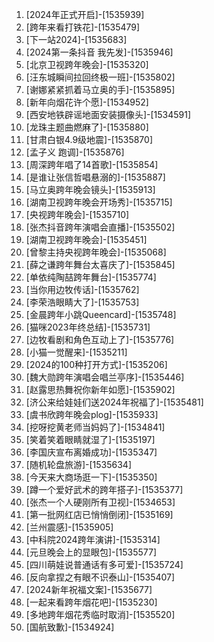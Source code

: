 
1. [2024年正式开启]-[1535939]
1. [跨年来看打铁花]-[1535479]
1. [下一站2024]-[1535683]
1. [2024第一条抖音 我先发]-[1535946]
1. [北京卫视跨年晚会]-[1535320]
1. [汪东城瞬间拉回终极一班]-[1535802]
1. [谢娜紧紧抓着马立奥的手]-[1535895]
1. [新年向烟花许个愿]-[1534952]
1. [西安地铁辟谣地面安装摄像头]-[1534591]
1. [龙珠主题曲燃麻了]-[1535880]
1. [甘肃白银4.9级地震]-[1535870]
1. [孟子义 跑调]-[1535876]
1. [周深跨年唱了14首歌]-[1535854]
1. [是谁让张信哲唱悬溺的]-[1535887]
1. [马立奥跨年晚会镜头]-[1535913]
1. [湖南卫视跨年晚会开场秀]-[1535715]
1. [央视跨年晚会]-[1535710]
1. [张杰抖音跨年演唱会直播]-[1535502]
1. [湖南卫视跨年晚会]-[1535451]
1. [曾黎主持央视跨年晚会]-[1535068]
1. [薛之谦跨年舞台太喜庆了]-[1535845]
1. [单依纯陶喆跨年舞台]-[1535774]
1. [当你用边牧传话]-[1535762]
1. [李荣浩眼睛大了]-[1535753]
1. [金晨跨年小跳Queencard]-[1535748]
1. [猫咪2023年终总结]-[1535731]
1. [边牧看剧和角色互动上了]-[1535776]
1. [小猫一觉醒来]-[1535211]
1. [2024的100种打开方式]-[1535206]
1. [魏大勋跨年演唱会唱兰亭序]-[1535446]
1. [赵露思热舞祝你新年如愿]-[1535902]
1. [济公来给娃娃们送2024年祝福了]-[1535481]
1. [虞书欣跨年晚会plog]-[1535933]
1. [挖呀挖黄老师当妈妈了]-[1534841]
1. [笑着笑着眼睛就湿了]-[1535197]
1. [李国庆宣布离婚成功]-[1535347]
1. [随机轮盘旅游]-[1535634]
1. [今天来大商场逛一下]-[1535350]
1. [蹲一个爱好武术的跨年搭子]-[1535377]
1. [张杰一个人硬刚所有卫视]-[1534653]
1. [第一批网红店已悄悄倒闭]-[1535169]
1. [兰州震感]-[1535905]
1. [中科院2024跨年演讲]-[1535314]
1. [元旦晚会上的显眼包]-[1535577]
1. [四川萌娃说普通话有多可爱]-[1535724]
1. [反向拿捏之有眼不识泰山]-[1535407]
1. [2024新年祝福文案]-[1535677]
1. [一起来看跨年烟花吧]-[1535230]
1. [多地跨年烟花秀临时取消]-[1535520]
1. [国航致歉]-[1534924]